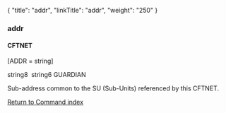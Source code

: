 {
    "title": "addr",
    "linkTitle": "addr",
    "weight": "250"
}<span id="addr"></span>

### addr

#### CFTNET

\[ADDR = string\]

string8 
string6 GUARDIAN

Sub-address common to the SU (Sub-Units) referenced by this CFTNET.

[Return to Command index](../../)
